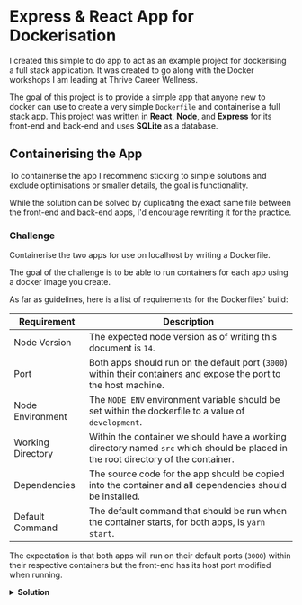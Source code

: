 # Express & React App for Dockerisation

I created this simple to do app to act as an example project for dockerising a full stack application.  It was created to go along with the Docker workshops I am leading at Thrive Career Wellness.

The goal of this project is to provide a simple app that anyone new to docker can use to create a very simple `Dockerfile` and containerise a full stack app.  This project was written in **React**, **Node**, and **Express** for its front-end and back-end and uses **SQLite** as a database.

## Containerising the App

To containerise the app I recommend sticking to simple solutions and exclude optimisations or smaller details, the goal is functionality.

While the solution can be solved by duplicating the exact same file between the front-end and back-end apps, I'd encourage rewriting it for the practice.

### Challenge

Containerise the two apps for use on localhost by writing a Dockerfile.

The goal of the challenge is to be able to run containers for each app using a docker image you create.

As far as guidelines, here is a list of requirements for the Dockerfiles' build:

|Requirement|Description|
|---|---|
| Node Version | The expected node version as of writing this document is `14`. |
| Port | Both apps should run on the default port (`3000`) within their containers and expose the port to the host machine. |
|Node Environment | The `NODE_ENV` environment variable should be set within the dockerfile to a value of `development`. |
| Working Directory | Within the container we should have a working directory named `src` which should be placed in the root directory of the container. |
| Dependencies | The source code for the app should be copied into the container and all dependencies should be installed. |
| Default Command | The default command that should be run when the container starts, for both apps, is `yarn start`. |


The expectation is that both apps will run on their default ports (`3000`) within their respective containers but the front-end has its host port modified when running.



<details>
  <summary><strong>Solution</strong></summary>
  
  The bare minimum contents of the `Dockerfile`s are as follows:

  ```dockerfile
  FROM node:14

  ENV NODE_ENV development

  WORKDIR /src

  COPY . .

  RUN yarn install --frozen-lockfile --non-interactive

  EXPOSE 3000

  CMD ["yarn", "start"]
  ```

  There should be a Dockerfile with this content in both the api and web directories.

  Once they are created we need to build the images which can be achieved by the following:

  > The following steps assume you are starting with a terminal in the root directory of the project

  1. Navigate to the `api` directory and run the `docker build` command
  ```bash
    cd api

    docker build -t todo-api .
  ```

  2. Navigate to the `web` directory and run the `docker build` command
  ```bash
    cd web

    docker build -t todo-frontend .
  ```

  Once both images are built we can now run the containers using the following commands in two terminal windows/tabs:

  * `docker run --rm -it -p 3000:3000 todo-api`

  * `docker run --rm -it -p 8080:3000 todo-frontend`

  
</details>
